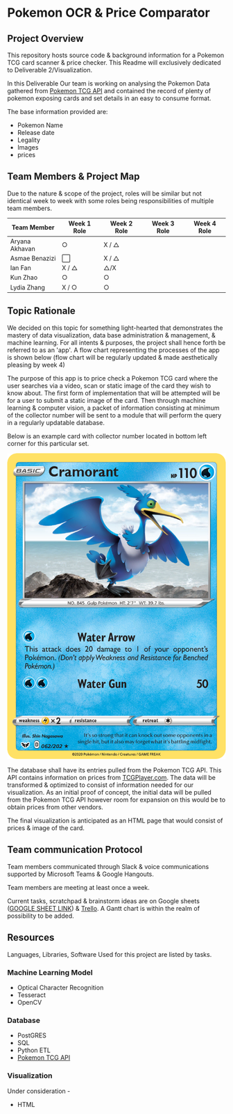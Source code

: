 
# Pokemon OCR & Price Comparator

## Project Overview

This repository hosts source code & background information for a Pokemon TCG card scanner & price checker. This Readme will exclusively dedicated to Deliverable 2/Visualization.

In this Deliverable Our team is working on analysing the Pokemon Data gathered from [Pokemon TCG API](https://pokemontcg.io/) and contained the record of plenty of pokemon exposing cards and set details in an easy to consume format.

The base information provided are:
- Pokemon Name
- Release date 
- Legality 
- Images
- prices

## Team Members & Project Map

Due to the nature & scope of the project, roles will be similar but not identical week to week with some roles being responsibilities of multiple team members.

| Team Member    | Week 1 Role  | Week 2 Role | Week 3 Role | Week 4 Role |
|----------------|--------------|-------------|-------------|-------------|
| Aryana Akhavan | ○       |      X / △       |             |             |
| Asmae Benazizi | ⬜       |    X / △      |             |             |
| Ian Fan        | X / △ |        △/X     |             |             |
| Kun Zhao       | ○       |     ○      |             |             |
| Lydia Zhang    | X / ○    |    ○       |             |             |


## Topic Rationale

We decided on this topic for something light-hearted that demonstrates the mastery of data visualization, data base administration & management, & machine learning. For all intents & purposes, the project shall hence forth be referred to as an 'app'. A flow chart representing the processes of the app is shown below (flow chart will be regularly updated & made aesthetically pleasing by week 4)


The purpose of this app is to price check a Pokemon TCG card where the user searches via a video, scan or static image of the card they wish to know about. The first form of implementation that will be attempted will be for a user to submit a static image of the card. Then through machine learning & computer vision, a packet of information consisting at minimum of the collector number will be sent to a module that will perform the query in a regularly updatable database.

Below is an example card with collector number located in bottom left corner for this particular set.

![cramorant](/Resources/cramorant.png)

The database shall have its entries pulled from the Pokemon TCG API. This API contains information on prices from [TCGPlayer.com](https://www.tcgplayer.com/). The data will be transformed & optimized to consist of information needed for our visualization. As an initial proof of concept, the initial data will be pulled from the Pokemon TCG API however room for expansion on this would be to obtain prices from other vendors.

The final visualization is anticipated as an HTML page that would consist of prices & image of the card.



## Team communication Protocol

Team members communicated through Slack & voice communications supported by Microsoft Teams & Google Hangouts.

Team members are meeting at least once a week.

Current tasks, scratchpad & brainstorm ideas are on Google sheets ([GOOGLE SHEET LINK](https://docs.google.com/spreadsheets/d/133HnyivTdR334dvsgrOn8IoTsdS8Uze6dNppac0ljDY/edit#gid=0)) & [Trello](https://trello.com/b/3LoHN9J1/final-project-squirtlesquad). A Gantt chart is within the realm of possibility to be added.

## Resources

Languages, Libraries, Software Used for this project are listed by tasks.

### Machine Learning Model

* Optical Character Recognition
* Tesseract
* OpenCV

### Database

* PostGRES
* SQL
* Python ETL
* [Pokemon TCG API](https://pokemontcg.io/)

### Visualization

Under consideration -

* HTML
